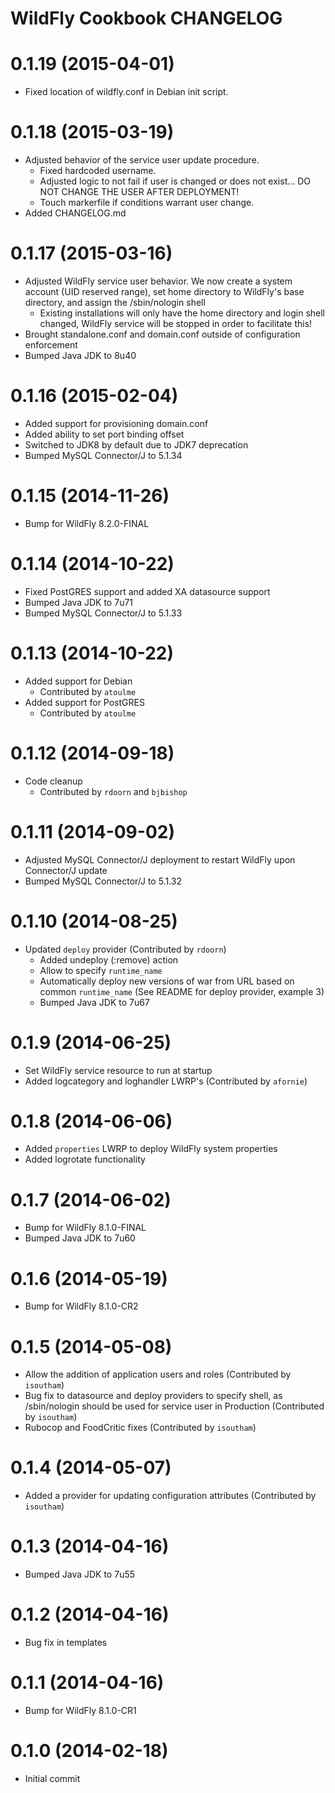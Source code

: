 WildFly Cookbook CHANGELOG
==========================

# 0.1.19 (2015-04-01)
* Fixed location of wildfly.conf in Debian init script.


# 0.1.18 (2015-03-19)
* Adjusted behavior of the service user update procedure.
  * Fixed hardcoded username.
  * Adjusted logic to not fail if user is changed or does not exist... DO NOT CHANGE THE USER AFTER DEPLOYMENT!
  * Touch markerfile if conditions warrant user change.
* Added CHANGELOG.md


# 0.1.17 (2015-03-16)
* Adjusted WildFly service user behavior. We now create a system account (UID reserved range), set home directory to WildFly's base directory, and assign the /sbin/nologin shell
  * Existing installations will only have the home directory and login shell changed, WildFly service will be stopped in order to facilitate this!
* Brought standalone.conf and domain.conf outside of configuration enforcement
* Bumped Java JDK to 8u40


# 0.1.16 (2015-02-04)
* Added support for provisioning domain.conf
* Added ability to set port binding offset
* Switched to JDK8 by default due to JDK7 deprecation
* Bumped MySQL Connector/J to 5.1.34


# 0.1.15 (2014-11-26)
* Bump for WildFly 8.2.0-FINAL


# 0.1.14 (2014-10-22)
* Fixed PostGRES support and added XA datasource support
* Bumped Java JDK to 7u71
* Bumped MySQL Connector/J to 5.1.33


# 0.1.13 (2014-10-22)
* Added support for Debian
  * Contributed by `atoulme`
* Added support for PostGRES
  * Contributed by `atoulme`


# 0.1.12 (2014-09-18)
* Code cleanup
  * Contributed by `rdoorn` and `bjbishop`


# 0.1.11 (2014-09-02)
* Adjusted MySQL Connector/J deployment to restart WildFly upon Connector/J update
* Bumped MySQL Connector/J to 5.1.32


# 0.1.10 (2014-08-25)
* Updated `deploy` provider (Contributed by `rdoorn`)
  * Added undeploy (:remove) action
  * Allow to specify `runtime_name`
  * Automatically deploy new versions of war from URL based on common `runtime_name` (See README for deploy provider, example 3)
  * Bumped Java JDK to 7u67


# 0.1.9 (2014-06-25)
* Set WildFly service resource to run at startup
* Added logcategory and loghandler LWRP's (Contributed by `afornie`)


# 0.1.8 (2014-06-06)
* Added `properties` LWRP to deploy WildFly system properties
* Added logrotate functionality


# 0.1.7 (2014-06-02)
* Bump for WildFly 8.1.0-FINAL
* Bumped Java JDK to 7u60


# 0.1.6 (2014-05-19)
* Bump for WildFly 8.1.0-CR2


# 0.1.5 (2014-05-08)
* Allow the addition of application users and roles (Contributed by `isoutham`)
* Bug fix to datasource and deploy providers to specify shell, as /sbin/nologin should be used for service user in Production (Contributed by `isoutham`)
* Rubocop and FoodCritic fixes (Contributed by `isoutham`)


# 0.1.4 (2014-05-07)
* Added a provider for updating configuration attributes (Contributed by `isoutham`)


# 0.1.3 (2014-04-16)
* Bumped Java JDK to 7u55


# 0.1.2 (2014-04-16)
* Bug fix in templates


# 0.1.1 (2014-04-16)
* Bump for WildFly 8.1.0-CR1


# 0.1.0 (2014-02-18)
* Initial commit